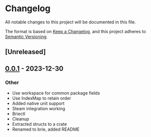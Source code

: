 # Changelog
All notable changes to this project will be documented in this file.

The format is based on [Keep a Changelog](https://keepachangelog.com/en/1.0.0/),
and this project adheres to [Semantic Versioning](https://semver.org/spec/v2.0.0.html).

## [Unreleased]

## [0.0.1](https://github.com/nikarh/rutris/releases/tag/brie-v0.0.1) - 2023-12-30

### Other
- Use workspace for common package fields
- Use IndexMap to retain order
- Added native unit support
- Steam integration working
- Briectl
- Cleanup
- Extracted structs to a crate
- Renamed to brie, added README
